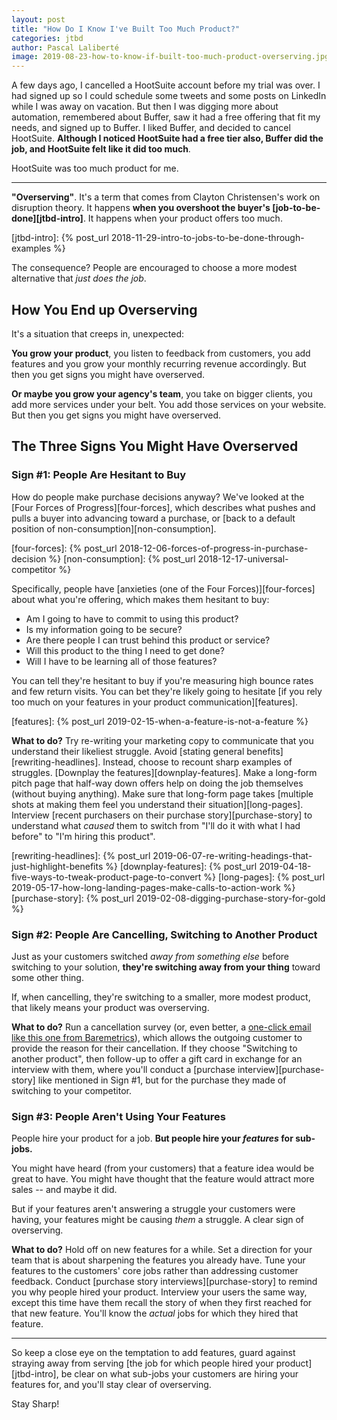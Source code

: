 ```yaml
---
layout: post
title: "How Do I Know I've Built Too Much Product?"
categories: jtbd
author: Pascal Laliberté
image: 2019-08-23-how-to-know-if-built-too-much-product-overserving.jpg
---
```


A few days ago, I cancelled a HootSuite account before my trial was over. I had signed up so I could schedule some tweets and some posts on LinkedIn while I was away on vacation. But then I was digging more about automation, remembered about Buffer, saw it had a free offering that fit my needs, and signed up to Buffer. I liked Buffer, and decided to cancel HootSuite. **Although I noticed HootSuite had a free tier also, Buffer did the job, and HootSuite felt like it did too much**.

HootSuite was too much product for me.

[@SharpenPage]: https://twitter.com/SharpenPage

---

**"Overserving"**. It's a term that comes from Clayton Christensen's work on disruption theory. It happens **when you overshoot the buyer's [job-to-be-done][jtbd-intro]**. It happens when your product offers too much.

[jtbd-intro]: {% post_url 2018-11-29-intro-to-jobs-to-be-done-through-examples %}

The consequence? People are encouraged to choose a more modest alternative that _just does the job_.

## How You End up Overserving

It's a situation that creeps in, unexpected:

**You grow your product**, you listen to feedback from customers, you add features and you grow your monthly recurring revenue accordingly. But then you get signs you might have overserved.

**Or maybe you grow your agency's team**, you take on bigger clients, you add more services under your belt. You add those services on your website. But then you get signs you might have overserved.

## The Three Signs You Might Have Overserved

### Sign #1: People Are Hesitant to Buy

How do people make purchase decisions anyway? We've looked at the [Four Forces of Progress][four-forces], which describes what pushes and pulls a buyer into advancing toward a purchase, or [back to a default position of non-consumption][non-consumption].

[four-forces]: {% post_url 2018-12-06-forces-of-progress-in-purchase-decision %}
[non-consumption]: {% post_url 2018-12-17-universal-competitor %}

Specifically, people have [anxieties (one of the Four Forces)][four-forces] about what you're offering, which makes them hesitant to buy:

* Am I going to have to commit to using this product?
* Is my information going to be secure?
* Are there people I can trust behind this product or service?
* Will this product to the thing I need to get done?
* Will I have to be learning all of those features?

You can tell they're hesitant to buy if you're measuring high bounce rates and few return visits. You can bet they're likely going to hesitate [if you rely too much on your features in your product communication][features].

[features]: {% post_url 2019-02-15-when-a-feature-is-not-a-feature %}

**What to do?** Try re-writing your marketing copy to communicate that you understand their likeliest struggle. Avoid [stating general benefits][rewriting-headlines]. Instead, choose to recount sharp examples of struggles. [Downplay the features][downplay-features]. Make a long-form pitch page that half-way down offers help on doing the job themselves (without buying anything). Make sure that long-form page takes [multiple shots at making them feel you understand their situation][long-pages]. Interview [recent purchasers on their purchase story][purchase-story] to understand what _caused_ them to switch from "I'll do it with what I had before" to "I'm hiring this product".

[rewriting-headlines]: {% post_url 2019-06-07-re-writing-headings-that-just-highlight-benefits %}
[downplay-features]: {% post_url 2019-04-18-five-ways-to-tweak-product-page-to-convert %}
[long-pages]: {% post_url 2019-05-17-how-long-landing-pages-make-calls-to-action-work %}
[purchase-story]: {% post_url 2019-02-08-digging-purchase-story-for-gold %}

### Sign #2: People Are Cancelling, Switching to Another Product

Just as your customers switched _away from something else_ before switching to your solution, **they're switching away from your thing** toward some other thing.

If, when cancelling, they're switching to a smaller, more modest product, that likely means your product was overserving.

**What to do?** Run a cancellation survey (or, even better, a [one-click email like this one from Baremetrics][cancellation-insights]), which allows the outgoing customer to provide the reason for their cancellation. If they choose "Switching to another product", then follow-up to offer a gift card in exchange for an interview with them, where you'll conduct a [purchase interview][purchase-story] like mentioned in Sign #1, but for the purchase they made of switching to your competitor.

[cancellation-insights]: https://baremetrics.com/features/cancellation-insights

### Sign #3: People Aren't Using Your Features

People hire your product for a job. **But people hire your _features_ for sub-jobs.**

You might have heard (from your customers) that a feature idea would be great to have. You might have thought that the feature would attract more sales -- and maybe it did.

But if your features aren't answering a struggle your customers were having, your features might be causing _them_ a struggle. A clear sign of overserving.

**What to do?** Hold off on new features for a while. Set a direction for your team that is about sharpening the features you already have. Tune your features to the customers' core jobs rather than addressing customer feedback. Conduct [purchase story interviews][purchase-story] to remind you why people hired your product. Interview your users the same way, except this time have them recall the story of when they first reached for that new feature. You'll know the _actual_ jobs for which they hired that feature.

---

So keep a close eye on the temptation to add features, guard against straying away from serving [the job for which people hired your product][jtbd-intro], be clear on what sub-jobs your customers are hiring your features for, and you'll stay clear of overserving.

Stay Sharp!
